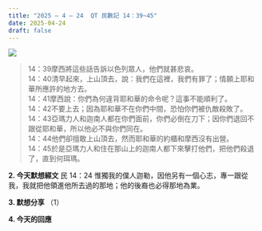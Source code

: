 ```yaml
---
title: "2025 – 4 – 24  QT 民數記 14：39~45"
date: 2025-04-24
draft: false
---
```


![](/images/qt.jpg)

> 14：39摩西將這些話告訴以色列眾人，他們就甚悲哀。  
> 14：40清早起來，上山頂去，說：我們在這裡，我們有罪了；情願上耶和華所應許的地方去。  
> 14：41摩西說：你們為何違背耶和華的命令呢？這事不能順利了。  
> 14：42不要上去；因為耶和華不在你們中間，恐怕你們被仇敵殺敗了。  
> 14：43亞瑪力人和迦南人都在你們面前，你們必倒在刀下；因你們退回不跟從耶和華，所以他必不與你們同在。  
> 14：44他們卻擅敢上山頂去，然而耶和華的約櫃和摩西沒有出營。  
> 14：45於是亞瑪力人和住在那山上的迦南人都下來擊打他們，把他們殺退了，直到何珥瑪。  

**2. 今天默想經文**
民 14：24 惟獨我的僕人迦勒，因他另有一個心志，專一跟從我，我就把他領進他所去過的那地；他的後裔也必得那地為業。

**3. 默想分享**
（1） 



**4. 今天的回應**
